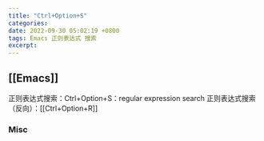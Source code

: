 ```yaml
---
title: "Ctrl+Option+S"
categories: 
date: 2022-09-30 05:02:19 +0800
tags: Emacs 正则表达式 搜索
excerpt: 
---
```











## [[Emacs]]

正则表达式搜索：Ctrl+Option+S：regular expression search
正则表达式搜索（反向）：[[Ctrl+Option+R]]

### Misc





